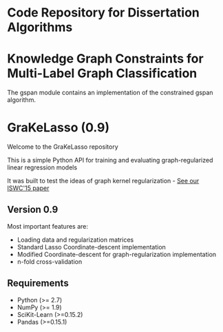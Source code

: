 # Code Repository for Dissertation Algorithms

# Knowledge Graph Constraints for Multi-Label Graph Classification
The gspan module contains an implementation of the constrained gspan algorithm.

# GraKeLasso (0.9)
Welcome to the GraKeLasso repository 

This is a simple Python API for training and evaluating graph-regularized linear regression models

It was built to test the ideas of graph kernel regularization - [See our ISWC'15 paper](http://iswc2015.semanticweb.org/program/accepted-papers)

## Version 0.9
Most important features are:

* Loading data and regularization matrices
* Standard Lasso Coordinate-descent implementation
* Modified Coordinate-descent for graph-regularization implementation
* n-fold cross-validation

## Requirements
* Python (>= 2.7)
* NumPy (>= 1.9)
* SciKit-Learn (>=0.15.2)
* Pandas (>=0.15.1)
